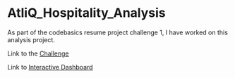 # AtliQ_Hospitality_Analysis
As part of the codebasics resume project challenge 1, I have worked on this analysis project.

Link to the [Challenge](https://codebasics.io/challenge/codebasics-resume-project-challenge/4)

Link to [Interactive Dashboard](https://www.novypro.com/project/atliq-grand-hospitality-analysis)
